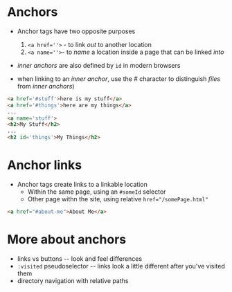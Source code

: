 # Anchors

* Anchor tags have two opposite purposes
  1. `<a href=''>` - to link *out* to another location 
  2. `<a name=''>`- to *name* a location inside a page that can be linked *into*

* *inner anchors* are also defined by `id` in modern browsers
* when linking to an *inner anchor*, use the # character to distinguish *files* from *inner anchors*)

```html
<a href='#stuff'>here is my stuff</a>
<a href='#things'>here are my things</a>
...
<a name='stuff'>
<h2>My Stuff</h2>
...
<h2 id='things'>My Things</h2>
```

# Anchor links

* Anchor tags create links to a linkable location
    * Within the same page, using an `#someId` selector
    * Other page withn the site, using relative `href="/somePage.html"`

```html
<a href="#about-me">About Me</a>
```

# More about anchors

* links vs buttons -- look and feel differences
* `:visited` pseudoselector -- links look a little different after you've visited them
* directory navigation with relative paths

